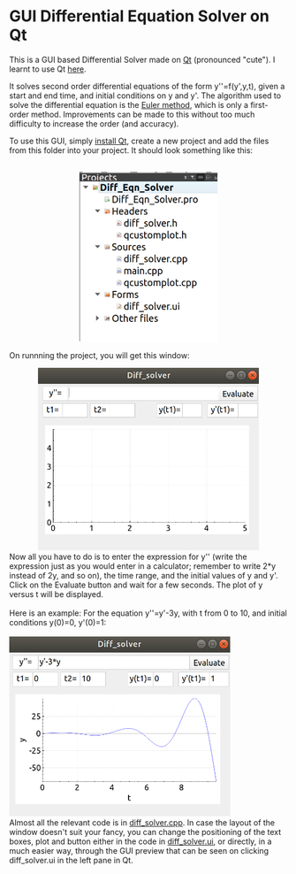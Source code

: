 # GUI Differential Equation Solver on Qt

This is a GUI based Differential Solver made on [Qt](https://www.qt.io/ "Qt website") (pronounced "cute"). 
I learnt to use Qt [here](https://www.youtube.com/watch?v=txGRU7OrTZo "Qt tutorial to make calculator").<br>

It solves second order differential equations of the form y''=f(y',y,t), given a start and end time, and initial conditions on y and y'. 
The algorithm used to solve the differential equation is the [Euler method](https://en.wikipedia.org/wiki/Euler_method), which is only a first-order method. 
Improvements can be made to this without too much difficulty
to increase the order (and accuracy).

To use this GUI, simply [install Qt](https://doc.qt.io/qt-5/gettingstarted.html "Getting started  with Qt"), create a new project and add the files from this folder into your project.
It should look something like this:<br><br>
<center>
<img src="readme_imgs/diff_folder.png" alt="drawing" width="250"/>
</center>

On runnning the project, you will get this window: <br>
<center>
<img src="readme_imgs/blank_solver.png" alt="draw" width="400"/>
</center>
Now all you have to do is to enter the expression for y'' (write the expression just as you would enter in a calculator; remember to write
2*y instead of 2y, and so on), the time range, and the initial values of y and y'. Click on the Evaluate button and wait for a few seconds. 
The plot of y versus t will be displayed.
<br><br>
Here is an example: For the equation y''=y'-3y, with t from 0 to 10, and initial conditions y(0)=0, y'(0)=1: <br><br>
<img src="readme_imgs/second_order.png" alt="drawg" width="400"/>
<br>
Almost all the relevant code is in <a href="https://github.com/adwaygirish/GUI-diff-eqn-solver/blob/master/diff_solver.cpp">diff_solver.cpp</a>. 
In case the layout of the window doesn't suit your fancy, you can change the positioning of the text boxes, plot and button either in the code in 
<a href="https://github.com/adwaygirish/GUI-diff-eqn-solver/blob/master/diff_solver.ui">diff_solver.ui</a>,
or directly, in a much easier way, through the GUI preview that can be seen on clicking diff_solver.ui in the left pane in Qt.  
